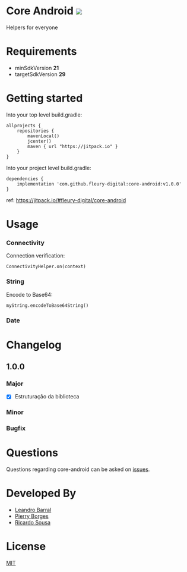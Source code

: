 Core Android [![](https://jitpack.io/v/fleury-digital/core-android.svg)](https://jitpack.io/#fleury-digital/core-android)
==
Helpers for everyone 

Requirements
==
- minSdkVersion **21**
- targetSdkVersion **29**

Getting started
==
Into your top level build.gradle:

    allprojects {
        repositories {
            mavenLocal()
            jcenter()
            maven { url "https://jitpack.io" }
        }
    }

Into your project level build.gradle:

    dependencies {
        implementation 'com.github.fleury-digital:core-android:v1.0.0'
    }
    
ref: https://jitpack.io/#fleury-digital/core-android

Usage
==

### Connectivity

Connection verification:

    ConnectivityHelper.on(context)

### String

Encode to Base64:

    myString.encodeToBase64String()
    
### Date

Changelog
==
## 1.0.0

### Major

- [x] Estruturação da biblioteca

### Minor

### Bugfix

Questions
==
Questions regarding core-android can be asked on [issues](https://github.com/fleury-digital/core-android/issues).

Developed By
==

- [Leandro Barral](https://github.com/leandrobarral)
- [Pierry Borges](https://github.com/pierry)
- [Ricardo Sousa](https://github.com/ricardorsdev)

License
==

[MIT](https://opensource.org/licenses/MIT)
